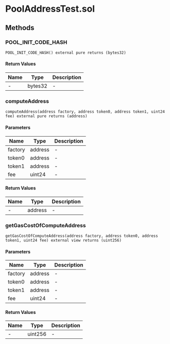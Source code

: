 
# PoolAddressTest.sol

    

    
## Methods
### POOL_INIT_CODE_HASH
```solidity
POOL_INIT_CODE_HASH() external pure returns (bytes32)
```

            

            
#### Return Values

| Name | Type | Description |
|---|---|---|
| - | bytes32 | - |

### computeAddress
```solidity
computeAddress(address factory, address token0, address token1, uint24 fee) external pure returns (address)
```

            

            
#### Parameters

| Name | Type | Description |
|---|---|---|
| factory | address | - |
| token0 | address | - |
| token1 | address | - |
| fee | uint24 | - |

#### Return Values

| Name | Type | Description |
|---|---|---|
| - | address | - |

### getGasCostOfComputeAddress
```solidity
getGasCostOfComputeAddress(address factory, address token0, address token1, uint24 fee) external view returns (uint256)
```

            

            
#### Parameters

| Name | Type | Description |
|---|---|---|
| factory | address | - |
| token0 | address | - |
| token1 | address | - |
| fee | uint24 | - |

#### Return Values

| Name | Type | Description |
|---|---|---|
| - | uint256 | - |


